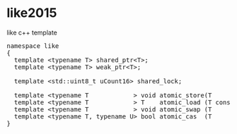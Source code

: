 # like2015
like c++ template

<pre>
namespace like
{
  template &lt;typename T&gt; shared_ptr&lt;T&gt;;
  template &lt;typename T&gt; weak_ptr&lt;T&gt;;
  
  template &lt;std::uint8_t uCount16&gt; shared_lock;
  
  template &lt;typename T            &gt; void atomic_store(T       volatile *, T);
  template &lt;typename T            &gt; T    atomic_load (T const volatile *);
  template &lt;typename T            &gt; void atomic_swap (T       volatile *, T *);
  template &lt;typename T, typename U&gt; bool atomic_cas  (T       volatile *, T *, U);
}
</pre>
